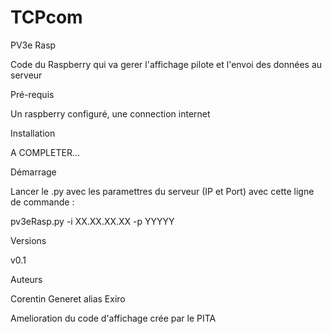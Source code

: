 # TCPcom
PV3e Rasp

Code du Raspberry qui va gerer l'affichage pilote et l'envoi des données au serveur

Pré-requis

Un raspberry configuré, une connection internet

Installation

A COMPLETER...

Démarrage

Lancer le .py avec les paramettres du serveur (IP et Port) avec cette ligne de commande :

pv3eRasp.py -i XX.XX.XX.XX -p YYYYY

Versions

v0.1

Auteurs

Corentin Generet alias Exiro

Amelioration du code d'affichage crée par le PITA
